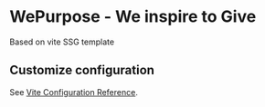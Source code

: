 # WePurpose - We inspire to Give

Based on vite SSG template

## Customize configuration

See [Vite Configuration Reference](https://vitejs.dev/config/).